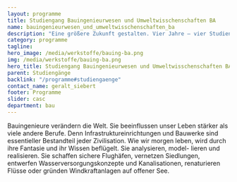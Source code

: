 ```yaml
---
layout: programme
title: Studiengang Bauingenieurwesen und Umweltwisschenschaften BA
name: bauingenieurwesen_und_umweltwisschenschaften_ba
description: "Eine größere Zukunft gestalten. Vier Jahre – vier Studienprofile – beste Berufsaussichten"
category: programme
tagline: 
hero_image: /media/werkstoffe/bauing-ba.png
img: /media/werkstoffe/bauing-ba.png
hero_title: Studiengang Bauingenieurwesen und Umweltwisschenschaften BA
parent: Studiengänge
backlink: "/programme#studiengaenge"
contact_name: geralt_siebert
footer: Programme
slider: casc
department: bau
---
```



Bauingenieure verändern die Welt. Sie beeinflussen unser Leben stärker als viele
andere Berufe. Denn Infrastruktureinrichtungen und Bauwerke sind essentieller
Bestandteil jeder Zivilisation. Wie wir morgen leben, wird durch ihre Fantasie
und ihr Wissen beflügelt. Sie analysieren, model- lieren und realisieren. Sie
schaffen sichere Flughäfen, vernetzen Siedlungen, entwerfen
Wasserversorgungskonzepte und Kanalisationen, renaturieren Flüsse oder gründen
Windkraftanlagen auf offener See.

